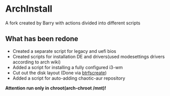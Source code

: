 # ArchInstall
A fork created by Barry with actions divided into different scripts

## What has been redone

- Created a separate script for legacy and uefi bios
- Created scripts for installation DE and drivers(used modesettings drivers according to arch wiki)
- Added a script for installing a fully configured i3-wm
- Cut out the disk layout (Done via [btrfscreate](https://github.com/Boria138/btrfscreate))
- Added a script for auto-adding chaotic-aur repository

**Attention run only in chroot(arch-chroot /mnt)!**
